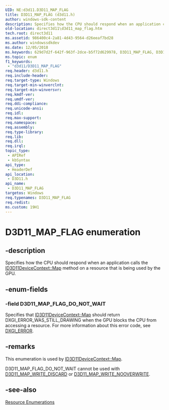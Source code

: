 ```yaml
---
UID: NE:d3d11.D3D11_MAP_FLAG
title: D3D11_MAP_FLAG (d3d11.h)
author: windows-sdk-content
description: Specifies how the CPU should respond when an application calls the ID3D11DeviceContext::Map method on a resource that is being used by the GPU.
old-location: direct3d11\d3d11_map_flag.htm
tech.root: direct3d11
ms.assetid: 986400c4-2a81-4d43-9564-d26eeaf7bd28
ms.author: windowssdkdev
ms.date: 12/05/2018
ms.keywords: 629d7d2f-642f-963f-2dce-b5f72d629978, D3D11_MAP_FLAG, D3D11_MAP_FLAG enumeration [Direct3D 11], D3D11_MAP_FLAG_DO_NOT_WAIT, d3d11/D3D11_MAP_FLAG, d3d11/D3D11_MAP_FLAG_DO_NOT_WAIT, direct3d11.d3d11_map_flag
ms.topic: enum
f1_keywords: 
 - "d3d11/D3D11_MAP_FLAG"
req.header: d3d11.h
req.include-header: 
req.target-type: Windows
req.target-min-winverclnt: 
req.target-min-winversvr: 
req.kmdf-ver: 
req.umdf-ver: 
req.ddi-compliance: 
req.unicode-ansi: 
req.idl: 
req.max-support: 
req.namespace: 
req.assembly: 
req.type-library: 
req.lib: 
req.dll: 
req.irql: 
topic_type:
 - APIRef
 - kbSyntax
api_type:
 - HeaderDef
api_location:
 - D3D11.h
api_name:
 - D3D11_MAP_FLAG
targetos: Windows
req.typenames: D3D11_MAP_FLAG
req.redist: 
ms.custom: 19H1
---
```


# D3D11_MAP_FLAG enumeration


## -description


Specifies how the CPU should respond when an application calls the <a href="https://docs.microsoft.com/windows/desktop/api/d3d11/nf-d3d11-id3d11devicecontext-map">ID3D11DeviceContext::Map</a> method on a resource that is being used by the GPU.


## -enum-fields




### -field D3D11_MAP_FLAG_DO_NOT_WAIT

Specifies that <a href="https://docs.microsoft.com/windows/desktop/api/d3d11/nf-d3d11-id3d11devicecontext-map">ID3D11DeviceContext::Map</a> should return DXGI_ERROR_WAS_STILL_DRAWING when the GPU blocks the CPU from accessing a resource. For more information about this error code, see <a href="https://docs.microsoft.com/windows/desktop/direct3ddxgi/dxgi-error">DXGI_ERROR</a>.


## -remarks



This enumeration is used by <a href="https://docs.microsoft.com/windows/desktop/api/d3d11/nf-d3d11-id3d11devicecontext-map">ID3D11DeviceContext::Map</a>.

D3D11_MAP_FLAG_DO_NOT_WAIT cannot be used with <a href="https://docs.microsoft.com/windows/desktop/api/d3d11/ne-d3d11-d3d11_map">D3D11_MAP_WRITE_DISCARD</a> or <a href="https://docs.microsoft.com/windows/desktop/api/d3d11/ne-d3d11-d3d11_map">D3D11_MAP_WRITE_NOOVERWRITE</a>.




## -see-also




<a href="https://docs.microsoft.com/windows/desktop/direct3d11/d3d11-graphics-reference-resource-enums">Resource Enumerations</a>
 

 

